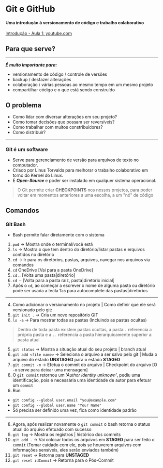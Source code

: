 # Git e GitHub
#### Uma introdução à versionamento de código e trabalho colaborativo
[Introdução - Aula 1: youtube.com](https://www.youtube.com/watch?v=napLViBKAtA&list=PLvlkVRRKOYFQ3cfYPjLeQ0KvrQ8bG5H11)

## Para que serve?
***
***É muito importante para:***

* versionamento de código / controle de versões
* backup / desfazer alterações
* colaboração / várias pessoas ao mesmo tempo em um mesmo projeto
* compartilhar código e o que está sendo construído

## O problema

- Como lidar com diversar alterações em seu projeto?
- Como tomar decisões que possam ser reversíveis?
- Como trabalhar com muitos constribuidores?
- Como distribuir?
---

### Git é um software
* Serve para gerenciamento de versão para arquivos de texto no computador.
* Criado por Linus Torvalds para melhorar o trabalho colaborativo em torno do Kernel do Linux.
* É **_Open-Source_** e poder ser instalado em qualquer sistema operacional.

> O Git permite criar **CHECKPOINTS** nos nossos projetos, para poder voltar em momentos anteriores a uma escolha, a um "nó" de código

## Comandos

### Git Bash 

* Bash permite falar diretamente com o sistema

1. `pwd` -> Mostra onde o terminal/você está
2. `ls` -> Mostra o que tem dentro do diretório/listar pastas e erquivos contidos no diretório
3. `cd` -> Ir para os diretórios, pastas, arquivos, navegar nos arquivos via comandos
  1. `cd` OneDrive [Vai para a pasta OneDrive]
  2. `cd` .. [Volta uma pasta|diretório]
  3. `cd ~` [Volta para a pasta raíz, pasta|diretório inicial]
  4. Após o `cd`, ao começar a escrever o nome de alguma pasta ou diretório pode ser usada a tecla `Tab` para autocomplete das pastas|diretórios
---
4. Como adicionar o versionamento no projeto | Como definir que ele será versionado pelo git:
  1. `git init .` -> Cria um novo repositório GIT
  2. `ls -a` -> Para mostrar todas as pastas (Incluindo as pastas ocultas)
  > Dentro de toda pasta existem pastas ocultas, a pasta `.` referencia a própria pasta e a `..` referencia a pasta hierarquicamente superior a pasta atual

5. `git status` -> Mostra a situação atual do seu projeto | branch atual
6. `git add <file name>` -> Seleciona o arquivo a ser salvo pelo git | Muda o arquivo do estado **UNSTAGED** para o estado **STAGED**
7. `git commit -m` -> Efetua o commit do arquivo | Checkpoint do arquivo [O `-m` serve para deixar uma mensagem]
  1. O `git commit` retornou um _'Author identity unknown'_, pediu uma identificação, pois é necessária uma identidade de autor para efetuar um `commit`
  2. Run

* `git config --global user.email "you@example.com"`
* `git config --global user.name "Your Name"`
* Só precisa ser definido uma vez, fica como identidade padrão
---
8. Agora, após realizar novamente o `git commit` o bash retorna o status atual do arquivo efetuado com sucesso
9. `git log` -> Mostra os registros | histórico dos commits
10. `git add .` -> Vai colocar todos os arquivos em **STAGED** para ser feito o `commit` (Tomar cuidado com ele, pois se houverem arquivos com informações sensíveis, eles serão enviados também)
11. `git reset` -> Retorna para **UNSTAGED**
12. `git reset idCommit` -> Retorna para o Pós-Commit
